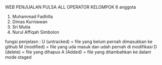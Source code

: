 WEB PENJUALAN PULSA ALL OPERATOR 
KELOMPOK 6
anggota
1. Muhammad Fadhilla
2. Dimas Kurniawan
3. Sri Mutia
4. Nurul Affiqah Simbolon


fungsi penjelasn :
U (untracked) = file yang belum pernah dimasukkan ke github
M (modified) = file yang uda masuk dan udah pernah di modifikasi
D (delete) = file yang dihapus
A (Added) = file yang ditambahkan ke dalam mode staged